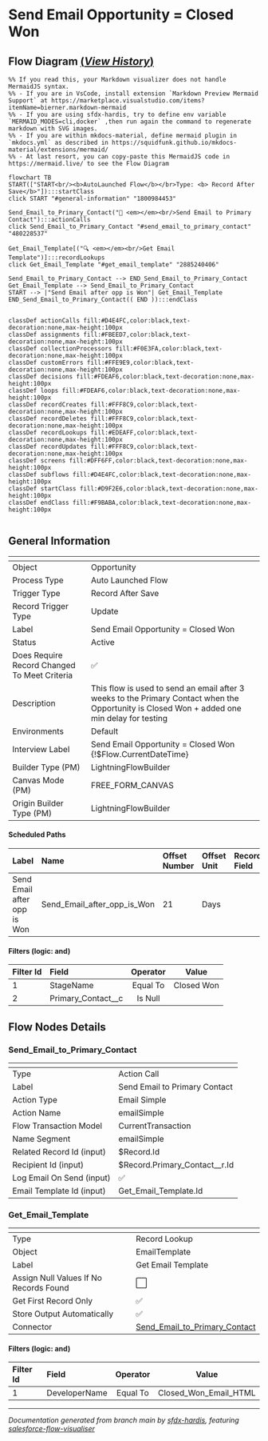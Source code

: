 # Send Email Opportunity = Closed Won

## Flow Diagram [(_View History_)](Send_Email_Opportunity_Closed_Won-history.md)

```mermaid
%% If you read this, your Markdown visualizer does not handle MermaidJS syntax.
%% - If you are in VsCode, install extension `Markdown Preview Mermaid Support` at https://marketplace.visualstudio.com/items?itemName=bierner.markdown-mermaid
%% - If you are using sfdx-hardis, try to define env variable `MERMAID_MODES=cli,docker` ,then run again the command to regenerate markdown with SVG images.
%% - If you are within mkdocs-material, define mermaid plugin in `mkdocs.yml` as described in https://squidfunk.github.io/mkdocs-material/extensions/mermaid/
%% - At last resort, you can copy-paste this MermaidJS code in https://mermaid.live/ to see the Flow Diagram

flowchart TB
START(["START<br/><b>AutoLaunched Flow</b></br>Type: <b> Record After Save</b>"]):::startClass
click START "#general-information" "1800984453"

Send_Email_to_Primary_Contact("📧 <em></em><br/>Send Email to Primary Contact"):::actionCalls
click Send_Email_to_Primary_Contact "#send_email_to_primary_contact" "480228537"

Get_Email_Template[("🔍 <em></em><br/>Get Email Template")]:::recordLookups
click Get_Email_Template "#get_email_template" "2885240406"

Send_Email_to_Primary_Contact --> END_Send_Email_to_Primary_Contact
Get_Email_Template --> Send_Email_to_Primary_Contact
START --> |"Send Email after opp is Won"| Get_Email_Template
END_Send_Email_to_Primary_Contact(( END )):::endClass


classDef actionCalls fill:#D4E4FC,color:black,text-decoration:none,max-height:100px
classDef assignments fill:#FBEED7,color:black,text-decoration:none,max-height:100px
classDef collectionProcessors fill:#F0E3FA,color:black,text-decoration:none,max-height:100px
classDef customErrors fill:#FFE9E9,color:black,text-decoration:none,max-height:100px
classDef decisions fill:#FDEAF6,color:black,text-decoration:none,max-height:100px
classDef loops fill:#FDEAF6,color:black,text-decoration:none,max-height:100px
classDef recordCreates fill:#FFF8C9,color:black,text-decoration:none,max-height:100px
classDef recordDeletes fill:#FFF8C9,color:black,text-decoration:none,max-height:100px
classDef recordLookups fill:#EDEAFF,color:black,text-decoration:none,max-height:100px
classDef recordUpdates fill:#FFF8C9,color:black,text-decoration:none,max-height:100px
classDef screens fill:#DFF6FF,color:black,text-decoration:none,max-height:100px
classDef subflows fill:#D4E4FC,color:black,text-decoration:none,max-height:100px
classDef startClass fill:#D9F2E6,color:black,text-decoration:none,max-height:100px
classDef endClass fill:#F9BABA,color:black,text-decoration:none,max-height:100px


```

<!-- Flow description -->

## General Information

|<!-- -->|<!-- -->|
|:---|:---|
|Object|Opportunity|
|Process Type| Auto Launched Flow|
|Trigger Type| Record After Save|
|Record Trigger Type| Update|
|Label|Send Email Opportunity = Closed Won|
|Status|Active|
|Does Require Record Changed To Meet Criteria|✅|
|Description|This flow is used to send an email after 3 weeks to the Primary Contact when the Opportunity is Closed Won + added one min delay for testing|
|Environments|Default|
|Interview Label|Send Email Opportunity = Closed Won {!$Flow.CurrentDateTime}|
| Builder Type (PM)|LightningFlowBuilder|
| Canvas Mode (PM)|FREE_FORM_CANVAS|
| Origin Builder Type (PM)|LightningFlowBuilder|


#### Scheduled Paths

|Label|Name|Offset Number|Offset Unit|Record Field|Time Source|Connector|
|:-- |:-- |:-- |:-- |:-- |:-- |:--  |
|Send Email after opp is Won|Send_Email_after_opp_is_Won|21|Days|<!-- -->|RecordTriggerEvent|[Get_Email_Template](#get_email_template)|


#### Filters (logic: **and**)

|Filter Id|Field|Operator|Value|
|:-- |:-- |:--:|:--: |
|1|StageName| Equal To|Closed Won|
|2|Primary_Contact__c| Is Null|<!-- -->|


## Flow Nodes Details

### Send_Email_to_Primary_Contact

|<!-- -->|<!-- -->|
|:---|:---|
|Type|Action Call|
|Label|Send Email to Primary Contact|
|Action Type|Email Simple|
|Action Name|emailSimple|
|Flow Transaction Model|CurrentTransaction|
|Name Segment|emailSimple|
|Related Record Id (input)|$Record.Id|
|Recipient Id (input)|$Record.Primary_Contact__r.Id|
|Log Email On Send (input)|✅|
|Email Template Id (input)|Get_Email_Template.Id|


### Get_Email_Template

|<!-- -->|<!-- -->|
|:---|:---|
|Type|Record Lookup|
|Object|EmailTemplate|
|Label|Get Email Template|
|Assign Null Values If No Records Found|⬜|
|Get First Record Only|✅|
|Store Output Automatically|✅|
|Connector|[Send_Email_to_Primary_Contact](#send_email_to_primary_contact)|


#### Filters (logic: **and**)

|Filter Id|Field|Operator|Value|
|:-- |:-- |:--:|:--: |
|1|DeveloperName| Equal To|Closed_Won_Email_HTML|








___

_Documentation generated from branch main by [sfdx-hardis](https://sfdx-hardis.cloudity.com), featuring [salesforce-flow-visualiser](https://github.com/toddhalfpenny/salesforce-flow-visualiser)_
